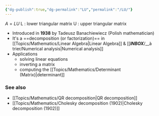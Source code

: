 ```yaml
---
{"dg-publish":true,"dg-permalink":"LU","permalink":"/LU/"}
---
```


$A=LU$
L : lower triangular matrix
U : upper triangular matrix

- Introduced in **1938** by Tadeusz Banachiewiecz (Polish mathematician)
- It's a ==decomposition (or factorization)== in [[Topics/Mathematics/Linear Algebra|Linear Algebra]] & [[___INBOX___/__à trier/Numerical analysis|Numerical analysis]]
- Applications
	- solving linear equations
	- inverting a matrix
	- computing the [[Topics/Mathematics/Determinant (Matrix)|determinant]]

### See also
- [[Topics/Mathematics/QR decomposition|QR decomposition]]
- [[Topics/Mathematics/Cholesky decomposition (1902)|Cholesky decomposition (1902)]]
